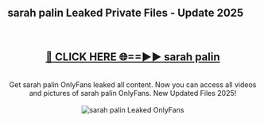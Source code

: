 <h2>sarah palin Leaked Private Files - Update 2025</h2>
<br>
<div align="center">
<h2><a href="https://cliphot.my.id/sarah_palin" rel="nofollow">🔴 CLICK HERE 🌐==►► sarah palin</a></h2>
<br>
Get sarah palin OnlyFans leaked all content. Now you can access all videos and pictures of sarah palin OnlyFans. New Updated Files 2025!
<br>
<br>
<a href="https://cliphot.my.id/sarah_palin" rel="nofollow" data-target="animated-image.originalLink"><img src="https://i.ibb.co.com/WyWwxjT/player-gif2.gif" alt="sarah palin Leaked OnlyFans" style="max-width: 100%; display: inline-block;" data-target="animated-image.originalImage"></a>
</div>
<br>